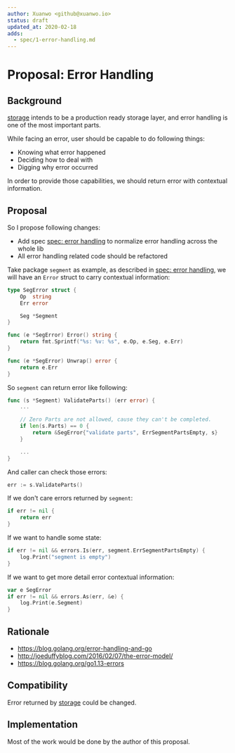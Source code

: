 ```yaml
---
author: Xuanwo <github@xuanwo.io>
status: draft
updated_at: 2020-02-18
adds:
  - spec/1-error-handling.md
---
```


# Proposal: Error Handling

## Background

[storage] intends to be a production ready storage layer, and error handling is one of the most important parts.

While facing an error, user should be capable to do following things: 

- Knowing what error happened
- Deciding how to deal with
- Digging why error occurred

In order to provide those capabilities, we should return error with contextual information.

## Proposal

So I propose following changes:

- Add spec [spec: error handling] to normalize error handling across the whole lib
- All error handling related code should be refactored

Take package `segment` as example, as described in [spec: error handling], we will have an `Error` struct to carry contextual information:

```go
type SegError struct {
    Op  string
	Err error

	Seg *Segment
}

func (e *SegError) Error() string {
	return fmt.Sprintf("%s: %v: %s", e.Op, e.Seg, e.Err)
}

func (e *SegError) Unwrap() error {
	return e.Err
}
```

So `segment` can return error like following:

```go
func (s *Segment) ValidateParts() (err error) {
    ...

	// Zero Parts are not allowed, cause they can't be completed.
	if len(s.Parts) == 0 {
        return &SegError{"validate parts", ErrSegmentPartsEmpty, s}
	}

    ...
}
```

And caller can check those errors:

```go
err := s.ValidateParts()
```

If we don't care errors returned by `segment`:

```go
if err != nil {
    return err
}
```

If we want to handle some state:

```go
if err != nil && errors.Is(err, segment.ErrSegmentPartsEmpty) {
    log.Print("segment is empty")
}
```

If we want to get more detail error contextual information:

```go
var e SegError
if err != nil && errors.As(err, &e) {
    log.Print(e.Segment)
}
```


## Rationale

- <https://blog.golang.org/error-handling-and-go>
- <http://joeduffyblog.com/2016/02/07/the-error-model/>
- <https://blog.golang.org/go1.13-errors>

## Compatibility

Error returned by [storage] could be changed.

## Implementation

Most of the work would be done by the author of this proposal.

[storage]: https://github.com/Xuanwo/storage
[spec: error handling]: ../spec/1-error-handling.md
